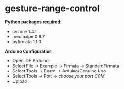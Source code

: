 # gesture-range-control

**Python packages required:**
* cvzone 1.4.1
* mediapipe 0.8.7
* pyfirmata 1.1.0

**Arduino Configuration**
- Open IDE Arduino
- Select File -> Example -> Firmata -> StandardFirmata
- Select Tools -> Board -> Arduino/Genuino Uno
- Select Tools -> Port -> *choose your port COM*
- Upload

